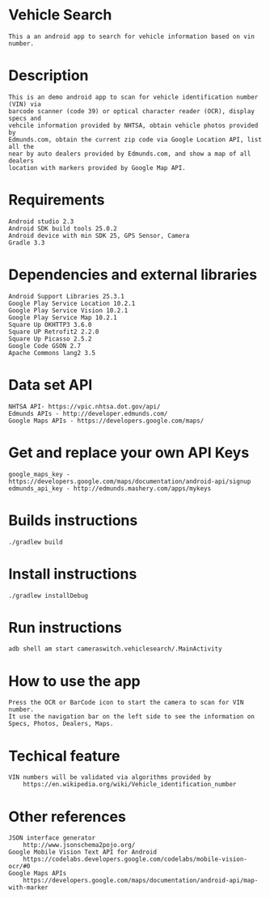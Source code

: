 # Vehicle Search

    This a an android app to search for vehicle information based on vin number.

# Description

    This is an demo android app to scan for vehicle identification number (VIN) via
    barcode scanner (code 39) or optical character reader (OCR), display specs and 
    vehcile information provided by NHTSA, obtain vehicle photos provided by
    Edmunds.com, obtain the current zip code via Google Location API, list all the
    near by auto dealers provided by Edmunds.com, and show a map of all dealers
    location with markers provided by Google Map API.

# Requirements

    Android studio 2.3
    Android SDK build tools 25.0.2
    Android device with min SDK 25, GPS Sensor, Camera
    Gradle 3.3 

# Dependencies and external libraries

    Android Support Libraries 25.3.1
    Google Play Service Location 10.2.1
    Google Play Service Vision 10.2.1
    Google Play Service Map 10.2.1
    Square Up OKHTTP3 3.6.0
    Square UP Retrofit2 2.2.0
    Square Up Picasso 2.5.2
    Google Code GSON 2.7
    Apache Commons lang2 3.5

# Data set API

    NHTSA API- https://vpic.nhtsa.dot.gov/api/
    Edmunds APIs - http://developer.edmunds.com/
    Google Maps APIs - https://developers.google.com/maps/

# Get and replace your own API Keys

    google_maps_key - https://developers.google.com/maps/documentation/android-api/signup
    edmunds_api_key - http://edmunds.mashery.com/apps/mykeys

# Builds instructions

    ./gradlew build

# Install instructions

    ./gradlew installDebug

# Run instructions

    adb shell am start cameraswitch.vehiclesearch/.MainActivity

# How to use the app

    Press the OCR or BarCode icon to start the camera to scan for VIN number.
    It use the navigation bar on the left side to see the information on
    Specs, Photos, Dealers, Maps.

# Techical feature

    VIN numbers will be validated via algorithms provided by 
        https://en.wikipedia.org/wiki/Vehicle_identification_number

    
# Other references

    JSON interface generator
        http://www.jsonschema2pojo.org/
    Google Mobile Vision Text API for Android
        https://codelabs.developers.google.com/codelabs/mobile-vision-ocr/#0
    Google Maps APIs
        https://developers.google.com/maps/documentation/android-api/map-with-marker
